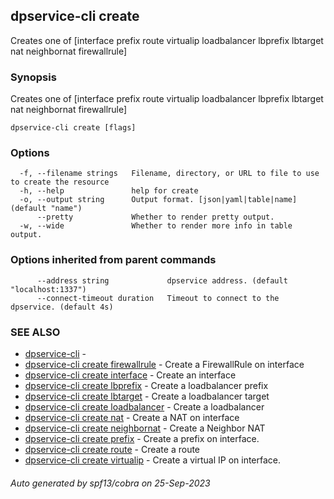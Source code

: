 ## dpservice-cli create

Creates one of [interface prefix route virtualip loadbalancer lbprefix lbtarget nat neighbornat firewallrule]

### Synopsis

Creates one of [interface prefix route virtualip loadbalancer lbprefix lbtarget nat neighbornat firewallrule]

```
dpservice-cli create [flags]
```

### Options

```
  -f, --filename strings   Filename, directory, or URL to file to use to create the resource
  -h, --help               help for create
  -o, --output string      Output format. [json|yaml|table|name] (default "name")
      --pretty             Whether to render pretty output.
  -w, --wide               Whether to render more info in table output.
```

### Options inherited from parent commands

```
      --address string             dpservice address. (default "localhost:1337")
      --connect-timeout duration   Timeout to connect to the dpservice. (default 4s)
```

### SEE ALSO

* [dpservice-cli](dpservice-cli.md)	 -
* [dpservice-cli create firewallrule](dpservice-cli_create_firewallrule.md)	 - Create a FirewallRule on interface
* [dpservice-cli create interface](dpservice-cli_create_interface.md)	 - Create an interface
* [dpservice-cli create lbprefix](dpservice-cli_create_lbprefix.md)	 - Create a loadbalancer prefix
* [dpservice-cli create lbtarget](dpservice-cli_create_lbtarget.md)	 - Create a loadbalancer target
* [dpservice-cli create loadbalancer](dpservice-cli_create_loadbalancer.md)	 - Create a loadbalancer
* [dpservice-cli create nat](dpservice-cli_create_nat.md)	 - Create a NAT on interface
* [dpservice-cli create neighbornat](dpservice-cli_create_neighbornat.md)	 - Create a Neighbor NAT
* [dpservice-cli create prefix](dpservice-cli_create_prefix.md)	 - Create a prefix on interface.
* [dpservice-cli create route](dpservice-cli_create_route.md)	 - Create a route
* [dpservice-cli create virtualip](dpservice-cli_create_virtualip.md)	 - Create a virtual IP on interface.

###### Auto generated by spf13/cobra on 25-Sep-2023
